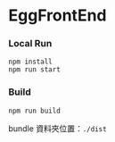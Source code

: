 # EggFrontEnd

### Local Run

```
npm install
npm run start
```

### Build

```
npm run build
```

bundle 資料夾位置：`./dist`
